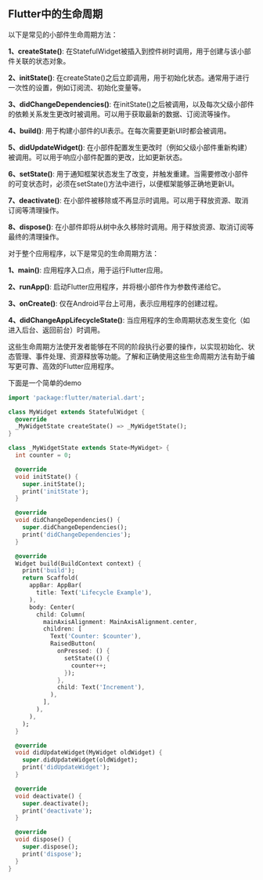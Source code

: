 ## Flutter中的生命周期

以下是常见的小部件生命周期方法：

**1、createState()**: 在StatefulWidget被插入到控件树时调用，用于创建与该小部件关联的状态对象。

**2、initState()**: 在createState()之后立即调用，用于初始化状态。通常用于进行一次性的设置，例如订阅流、初始化变量等。

**3、didChangeDependencies()**: 在initState()之后被调用，以及每次父级小部件的依赖关系发生更改时被调用。可以用于获取最新的数据、订阅流等操作。

**4、build()**: 用于构建小部件的UI表示。在每次需要更新UI时都会被调用。

**5、didUpdateWidget()**: 在小部件配置发生更改时（例如父级小部件重新构建）被调用。可以用于响应小部件配置的更改，比如更新状态。

**6、setState()**: 用于通知框架状态发生了改变，并触发重建。当需要修改小部件的可变状态时，必须在setState()方法中进行，以便框架能够正确地更新UI。

**7、deactivate()**: 在小部件被移除或不再显示时调用。可以用于释放资源、取消订阅等清理操作。

**8、dispose()**: 在小部件即将从树中永久移除时调用。用于释放资源、取消订阅等最终的清理操作。

对于整个应用程序，以下是常见的生命周期方法：

**1、main()**: 应用程序入口点，用于运行Flutter应用。

**2、runApp()**: 启动Flutter应用程序，并将根小部件作为参数传递给它。

**3、onCreate()**: 仅在Android平台上可用，表示应用程序的创建过程。

**4、didChangeAppLifecycleState()**: 当应用程序的生命周期状态发生变化（如进入后台、返回前台）时调用。

这些生命周期方法使开发者能够在不同的阶段执行必要的操作，以实现初始化、状态管理、事件处理、资源释放等功能。了解和正确使用这些生命周期方法有助于编写更可靠、高效的Flutter应用程序。

下面是一个简单的demo

```dart
import 'package:flutter/material.dart';

class MyWidget extends StatefulWidget {
  @override
  _MyWidgetState createState() => _MyWidgetState();
}

class _MyWidgetState extends State<MyWidget> {
  int counter = 0;

  @override
  void initState() {
    super.initState();
    print('initState');
  }

  @override
  void didChangeDependencies() {
    super.didChangeDependencies();
    print('didChangeDependencies');
  }

  @override
  Widget build(BuildContext context) {
    print('build');
    return Scaffold(
      appBar: AppBar(
        title: Text('Lifecycle Example'),
      ),
      body: Center(
        child: Column(
          mainAxisAlignment: MainAxisAlignment.center,
          children: [
            Text('Counter: $counter'),
            RaisedButton(
              onPressed: () {
                setState(() {
                  counter++;
                });
              },
              child: Text('Increment'),
            ),
          ],
        ),
      ),
    );
  }

  @override
  void didUpdateWidget(MyWidget oldWidget) {
    super.didUpdateWidget(oldWidget);
    print('didUpdateWidget');
  }

  @override
  void deactivate() {
    super.deactivate();
    print('deactivate');
  }

  @override
  void dispose() {
    super.dispose();
    print('dispose');
  }
}
```